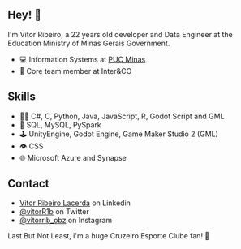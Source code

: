 ## Hey! 👋
I'm Vitor Ribeiro, a 22 years old developer and Data Engineer at the Education Ministry of Minas Gerais Government.

- 💻 Information Systems at [PUC Minas](https://www.pucminas.br/main/Paginas/default.aspx)
- 👥 Core team member at Inter&CO

## Skills
- 👨‍💻 C#, C, Python, Java, JavaScript, R, Godot Script and GML
- 💽 SQL, MySQL, PySpark
- 🕹️ UnityEngine, Godot Engine, Game Maker Studio 2 (GML)
- 👁️ CSS
- 🌐 Microsoft Azure and Synapse

## Contact
- [Vitor Ribeiro Lacerda](https://www.linkedin.com/in/vitor-ribeiro-lacerda-02202724b/) on Linkedin
- [@vitorR1b](https://twitter.com/vitorR1b) on Twitter
- [@vitorrib_obz](https://instagram.com/vitorrib_obz?igshid=YmMyMTA2M2Y=) on Instagram

Last But Not Least, i'm a huge Cruzeiro Esporte Clube fan! 🦊
